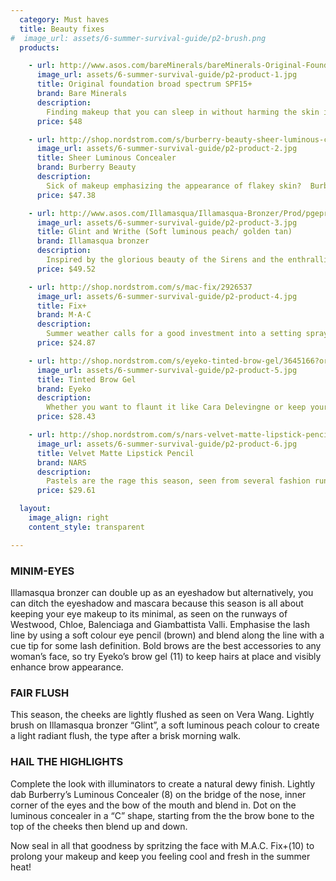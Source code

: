 ```yaml
---
  category: Must haves
  title: Beauty fixes
#  image_url: assets/6-summer-survival-guide/p2-brush.png
  products:

    - url: http://www.asos.com/bareMinerals/bareMinerals-Original-Foundation-SPF-15---Light-Shades/Prod/pgeproduct.aspx?iid=1379744&SearchQuery=ORIGINAL%20Foundation%20Broad%20Spectrum%20SPF%2015&sh=0&pge=0&pgesize=36&sort=-1&clr=Fair
      image_url: assets/6-summer-survival-guide/p2-product-1.jpg
      title: Original foundation broad spectrum SPF15+
      brand: Bare Minerals
      description:
        Finding makeup that you can sleep in without harming the skin is quite difficult. That is, until Bareminerals foundation range walked into the picture. Avoid oily-looking skin or makeup melting off your face from the sweltering heat, by opting for a mineral foundation. It’s the smarter alternative this summer, for women that want their makeup to look effortless. It contains SPF15 and provides a flawless coverage with a luminous finish that won’t clump nor cake. This lightweight mineral powder reduces the appearance of fine lines, wrinkles and uneven skin tone without dehydrating the skin. It looks like powder but feels like silk!
      price: $48

    - url: http://shop.nordstrom.com/s/burberry-beauty-sheer-luminous-concealer/3207492?origin=keywordsearch-personalizedsort&contextualcategoryid=0&fashionColor=&resultback=1156&cm_sp=personalizedsort-_-searchresults-_-1_3_B
      image_url: assets/6-summer-survival-guide/p2-product-2.jpg
      title: Sheer Luminous Concealer
      brand: Burberry Beauty
      description:
        Sick of makeup emphasizing the appearance of flakey skin?  Burberry’s luminous concealer has answered your prayers- a moisturizing crease-control concealer containing wild rose extract that hides dark circles, blemishes and fine lines for a naturally smooth finish. You can say it’s the fairy godmother of all concealers, providing ultra-hydration with a slight tinge of highlighting. Slick on this concealer under the eyes, on the bridge of the nose, bow of the mouth, inner corner of eyes and on the cheekbones for an instant face-lift without the surgery.
      price: $47.38

    - url: http://www.asos.com/Illamasqua/Illamasqua-Bronzer/Prod/pgeproduct.aspx?iid=824047&WT.ac=rec_viewed
      image_url: assets/6-summer-survival-guide/p2-product-3.jpg
      title: Glint and Writhe (Soft luminous peach/ golden tan)
      brand: Illamasqua bronzer
      description:
        Inspired by the glorious beauty of the Sirens and the enthralling  nature of their appeal, Illamasqua has created this product designed to laud the divine being within us all. This duo-bronzer contains crushed pearl powder for a smooth, even finish that radiates a sumptuous sun-kissed glow. Owing to it’s multi-use abilities, this powder can be swirled together and applied all over the face for luminosity and alternatively, the lighter colour can act as a highlighter while the darker colour as a bronzer. Both shades can double up as eyeshadows. We suggest that fairer skins should opt for ‘glint and writhe’ while medium-dark skin tones would match nicely with ‘glint and burnish.’ With this all-encompassing bronzer, there is no way you’ll be short of celestial beauty.
      price: $49.52

    - url: http://shop.nordstrom.com/s/mac-fix/2926537
      image_url: assets/6-summer-survival-guide/p2-product-4.jpg
      title: Fix+
      brand: M·A·C
      description:
        Summer weather calls for a good investment into a setting spray to seal in that flawless makeup look you’ve spent ages perfecting and with no more touch-ups! Try M.A.C.’s aqua-spritz of vitamin and minerals,  infused with a calming blend of green tea, chamomile and cucumber with a subtle fresh scent of sugi.  Hydrate the skin before applying makeup to allow the skin to soak it up and lock in your look by spritzing at the end.
      price: $24.87

    - url: http://shop.nordstrom.com/s/eyeko-tinted-brow-gel/3645166?origin=keywordsearch-personalizedsort&contextualcategoryid=2375500&fashionColor=&resultback=0&cm_sp=personalizedsort-_-searchresults-_-1_1_A
      image_url: assets/6-summer-survival-guide/p2-product-5.jpg
      title: Tinted Brow Gel
      brand: Eyeko
      description:
        Whether you want to flaunt it like Cara Delevingne or keep your brows simple and clean, Eyeko’s tinted brow gel does the trick! It glides on easily with little effort to achieve those well defined brows we’ve all been aiming for, spotted on several fashion runways. It’s specially formulated to give your brows a long-lasting hold with a natural finish. With its blend of keratin, ginkgo biloba, vitamins and botanical proteins to help condition and visibly enhance your eyebrows with regular use, it is no surprise that Eyeko’s brow gel won Cosmopolitan beauty awards for 2013!
      price: $28.43

    - url: http://shop.nordstrom.com/s/nars-velvet-matte-lipstick-pencil/2893794?origin=keywordsearch-personalizedsort&contextualcategoryid=2375500&fashionColor=&resultback=0&cm_sp=personalizedsort-_-searchresults-_-1_1_A
      image_url: assets/6-summer-survival-guide/p2-product-6.jpg
      title: Velvet Matte Lipstick Pencil
      brand: NARS
      description:
        Pastels are the rage this season, seen from several fashion runways to the likes of Prabal Gurung, Michael Kors and Calvin Klein. For those not looking to plunge themselves into this bold look just yet, opt for this wearable NARS matte lip liner that still abides with trending lips this season, without stopping traffic! The application of a lipstick combined with the added convenience of a jumbo crayon design, makes it the ideal product for shaping the lips. The long lasting, non-drying formula is enriched with vitamin E and emollients for a creamy texture, while a combination of unique silicones ensures prolonged wear that won’t dehydrate your lips this summer.
      price: $29.61

  layout:
    image_align: right
    content_style: transparent

---
```


### MINIM-EYES

Illamasqua bronzer can double up as an eyeshadow but alternatively, you can ditch the eyeshadow and mascara because this season is all about keeping your eye makeup to its minimal, as seen on the runways of Westwood, Chloe, Balenciaga and Giambattista Valli. Emphasise the lash line by using a soft colour eye pencil (brown) and blend along the line with a cue tip for some lash definition. Bold brows are the best accessories to any woman’s face, so try Eyeko’s brow gel (11) to keep hairs at place and visibly enhance brow appearance.

### FAIR FLUSH

This season, the cheeks are lightly flushed as seen on  Vera Wang. Lightly brush on Illamasqua bronzer “Glint”, a soft luminous peach colour to create a light radiant flush, the type after a brisk morning walk.

### HAIL THE HIGHLIGHTS

Complete the look with illuminators to create a natural dewy finish. Lightly dab Burberry’s Luminous Concealer (8) on the bridge of the nose, inner corner of the eyes and the bow of the mouth and blend in. Dot on the luminous concealer in a “C” shape, starting from the the brow bone to the top of the cheeks then blend up and down.

Now seal in all that goodness by spritzing the face with M.A.C. Fix+(10) to prolong your makeup and keep you feeling cool and fresh in the summer heat!

